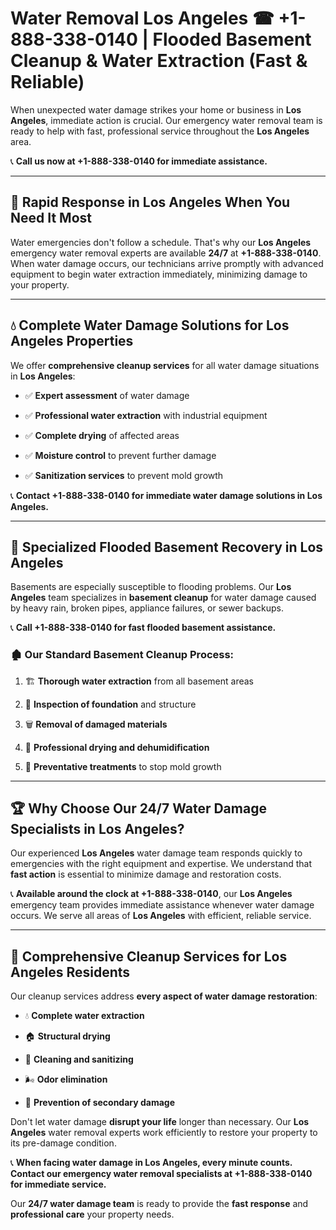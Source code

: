 # Water Removal Los Angeles ☎ +1-888-338-0140 | Flooded Basement Cleanup & Water Extraction (Fast & Reliable)

When unexpected water damage strikes your home or business in **Los Angeles**, immediate action is crucial. Our emergency water removal team is ready to help with fast, professional service throughout the **Los Angeles** area. 

📞 **Call us now at +1-888-338-0140 for immediate assistance.**
---
## 🚀 Rapid Response in Los Angeles When You Need It Most
Water emergencies don't follow a schedule. That's why our **Los Angeles** emergency water removal experts are available **24/7** at **+1-888-338-0140**. When water damage occurs, our technicians arrive promptly with advanced equipment to begin water extraction immediately, minimizing damage to your property.
---
## 💧 Complete Water Damage Solutions for Los Angeles Properties
We offer **comprehensive cleanup services** for all water damage situations in **Los Angeles**:
- ✅ **Expert assessment** of water damage  
- ✅ **Professional water extraction** with industrial equipment  
- ✅ **Complete drying** of affected areas  
- ✅ **Moisture control** to prevent further damage  
- ✅ **Sanitization services** to prevent mold growth  
📞 **Contact +1-888-338-0140 for immediate water damage solutions in Los Angeles.**
---
## 🌊 Specialized Flooded Basement Recovery in Los Angeles
Basements are especially susceptible to flooding problems. Our **Los Angeles** team specializes in **basement cleanup** for water damage caused by heavy rain, broken pipes, appliance failures, or sewer backups. 
📞 **Call +1-888-338-0140 for fast flooded basement assistance.**
### 🏚️ Our Standard Basement Cleanup Process:
1. 🏗️ **Thorough water extraction** from all basement areas  
2. 🔎 **Inspection of foundation** and structure  
3. 🗑️ **Removal of damaged materials**  
4. 💨 **Professional drying and dehumidification**  
5. 🚫 **Preventative treatments** to stop mold growth  
---
## 🏆 Why Choose Our 24/7 Water Damage Specialists in Los Angeles?
Our experienced **Los Angeles** water damage team responds quickly to emergencies with the right equipment and expertise. We understand that **fast action** is essential to minimize damage and restoration costs.
📞 **Available around the clock at +1-888-338-0140**, our **Los Angeles** emergency team provides immediate assistance whenever water damage occurs. We serve all areas of **Los Angeles** with efficient, reliable service.
---
## 🧹 Comprehensive Cleanup Services for Los Angeles Residents
Our cleanup services address **every aspect of water damage restoration**:
- 💧 **Complete water extraction**  
- 🏠 **Structural drying**  
- 🧼 **Cleaning and sanitizing**  
- 🌬️ **Odor elimination**  
- 🚫 **Prevention of secondary damage**  
Don't let water damage **disrupt your life** longer than necessary. Our **Los Angeles** water removal experts work efficiently to restore your property to its pre-damage condition.
📞 **When facing water damage in Los Angeles, every minute counts. Contact our emergency water removal specialists at +1-888-338-0140 for immediate service.**
Our **24/7 water damage team** is ready to provide the **fast response** and **professional care** your property needs.
